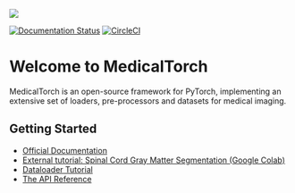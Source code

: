 ![](/docs/source/_static/img/logo_hr.png)

[![Documentation Status](https://readthedocs.org/projects/medicaltorch/badge/?version=latest)](http://medicaltorch.readthedocs.io/en/latest/?badge=latest) [![CircleCI](https://circleci.com/gh/perone/medicaltorch.svg?style=svg)](https://circleci.com/gh/perone/medicaltorch)

# Welcome to MedicalTorch
MedicalTorch is an open-source framework for PyTorch, implementing an extensive set
of loaders, pre-processors and datasets for medical imaging.

## Getting Started
- [Official Documentation](http://medicaltorch.readthedocs.io)
- [External tutorial: Spinal Cord Gray Matter Segmentation (Google Colab)](https://colab.research.google.com/drive/1V516_8lzebSPw_ygZhJQLfbGedMDikPc)
- [Dataloader Tutorial](https://github.com/perone/medicaltorch/tree/master/examples/Dataloaders_NIFTI.ipynb)
- [The API Reference](https://medicaltorch.readthedocs.io/en/stable/modules.html)
